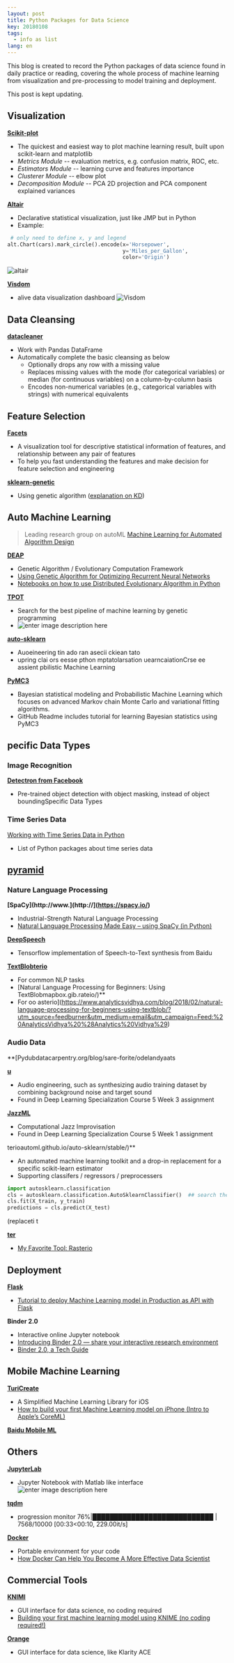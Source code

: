 ```yaml
---
layout: post
title: Python Packages for Data Science 
key: 20180108
tags:
  - info as list
lang: en
---
```


This blog is created to record the Python packages of data science found in daily practice or reading, covering the whole process of machine learning from visualization and pre-processing to model training and deployment.

This post is kept updating.

## Visualization

**[Scikit-plot](http://scikit-plot.readthedocs.io/en/stable/index.html)**
- The quickest and easiest way to plot machine learning result, built upon scikit-learn and matplotlib
- *Metrics Module* -- evaluation metrics, e.g. confusion matrix, ROC, etc.
- *Estimators Module* -- learning curve and features importance
- *Clusterer Module* -- elbow plot
- *Decomposition Module* -- PCA 2D projection and PCA component explained variances

**[Altair](https://altair-viz.github.io/)**
- Declarative statistical visualization, just like JMP but in Python
- Example: 
``` python
 # only need to define x, y and legend
alt.Chart(cars).mark_circle().encode(x='Horsepower',
									 y='Miles_per_Gallon',
									 color='Origin')
```
![altair](https://raw.githubusercontent.com/YestinYang/YestinYang.github.io/master/screenshots/2018-01-08_altair.png)

**[Visdom](https://github.com/facebookresearch/visdom)**
- alive data visualization dashboard
![Visdom](https://camo.githubusercontent.com/2b1b3f8ceb9b9379d59183352f1ca3f2e6bbf064/68747470733a2f2f6c68332e676f6f676c6575736572636f6e74656e742e636f6d2f2d6833487576625532563053666771675847694b334c50676845357671765330707a704f6253305967475f4c41424d466b36324a4361334b56755f324e565f344c4a4b614161352d74673d7330)

## Data Cleansing

**[datacleaner](https://github.com/rhiever/datacleaner)**
- Work with Pandas DataFrame
- Automatically complete the basic cleansing as below
	- Optionally drops any row with a missing value
	- Replaces missing values with the mode (for categorical variables) or median (for continuous variables) on a column-by-column basis
	- Encodes non-numerical variables (e.g., categorical variables with strings) with numerical equivalents

## Feature Selection

**[Facets](https://pair-code.github.io/facets/)**
- A visualization tool for descriptive statistical information of features, and relationship between any pair of features
- To help you fast understanding the features and make decision for feature selection and engineering

**[sklearn-genetic](https://github.com/manuel-calzolari/sklearn-genetic)**
- Using genetic algorithm ([explanation on KD](https://www.kdnuggets.com/2017/11/rapidminer-evolutionary-algorithms-feature-selection.html))

## Auto Machine Learning

> Leading research group on autoML [Machine Learning for Automated Algorithm Design](http://www.ml4aad.org/)

**[DEAP](https://github.com/DEAP/deap)**
- Genetic Algorithm / Evolutionary Computation Framework
- [Using Genetic Algorithm for Optimizing Recurrent Neural Networks](https://www.kdnuggets.com/2018/01/genetic-algorithm-optimizing-recurrent-neural-network.html)
- [Notebooks on how to use Distributed Evolutionary Algorithm in Python](https://github.com/DEAP/notebooks)

**[TPOT](https://github.com/EpistasisLab/tpot)**
- Search for the best pipeline of machine learning by genetic programming
- ![enter image description here](https://raw.githubusercontent.com/EpistasisLab/tpot/master/images/tpot-ml-pipeline.png)

**[auto-sklearn](http://github.o/aar/b)**
- Auoeineering tin ado ran asecii ckiean tato
- upring clai ors  eesse
pthon
mptatolarsation
 uearncaiationCrse  ee  assient
pbilistic Machine Learning

**[PyMC3](https://github.com/pymc-devs/pymc3)**
- Bayesian statistical modeling and Probabilistic Machine Learning which focuses on advanced Markov chain Monte Carlo and variational fitting algorithms.
- GitHub Readme includes tutorial for learning Bayesian statistics using PyMC3

## pecific Data Types

### Image Recognition

**[Detectron from Facebook](https://ithb.com/facebookresearch/Detectron)**
- Pre-trained object detection with object masking, instead of object boundingSpecific Data Types

### Time Series Data

[Working with Time Series Data in Python](https://github.com/MaxBenChrist/awesome_time_series_in_python)
- List of Python packages about time series data

[pyramid](https://github.com/tgsmith61591/pyramid)
- 

### Nature Language Processing

**[SpaCy](http://www.](http://](https://spacy.io/)**
- Industrial-Strength Natural Language Processing
- [Natural Language Processing Made Easy – using SpaCy (​in Python)](https://www.analyticsvidhya.com/blog/2017/04/natural-language-processing-made-easy-using-spacy-%E2%80%8Bin-python/)

**[DeepSpeech](https://pogithub.com/mozilla/DeepSpeech)**
- Tensorflow implementation of Speech-to-Text synthesis from Baidu

**[TextBlobterio](https://textblob.readthedocs.io/en/dev/)**
- For common NLP tasks
- [Natural Language Processing for Beginners: Using TextBlobmapbox.gib.rateio/)**
- For oo asterio](https://www.analyticsvidhya.com/blog/2018/02/natural-language-processing-for-beginners-using-textblob/?utm_source=feedburner&utm_medium=email&utm_campaign=Feed:%20AnalyticsVidhya%20%28Analytics%20Vidhya%29)

### Audio Data

**[Pydubdatacarpentry.org/blog/sare-forite/odelandyaats

**[u](https://github.com/jiaaro/pydub)**
- Audio engineering, such as synthesizing audio training dataset by combining background noise and target sound
- Found in Deep Learning Specialization Course 5 Week 3 assignment

**[JazzML](https://github.com/evancchow/jazzml)**
- Computational Jazz Improvisation
- Found in Deep Learning Specialization Course 5 Week 1 assignment

terioautoml.github.io/auto-sklearn/stable/)**
- An automated machine learning toolkit and a drop-in replacement for a specific scikit-learn estimator
- Supporting classifers / regressors / preprocessers
```python
import autosklearn.classification
cls = autosklearn.classification.AutoSklearnClassifier()  ## search the best one among all classifier
cls.fit(X_train, y_train)
predictions = cls.predict(X_test)
```

(replaceti t

**[ter](https://mapboxhyperopt.github.io/rasterio/)**
- [My Favorite Tool: Rasterio](http://www.anty.o/blog/are-favorite/)

## Deployment

**[Flask](http://flask.pocoo.org/)**
- [Tutorial to deploy Machine Learning model in Production as API with Flask](https://www.analyticsvidhya.com/blog/2017/09/machine-learning-models-as-apis-using-flask/)

**Binder 2.0**
- Interactive online Jupyter notebook
- [Introducing Binder 2.0 — share your interactive research environment](https://elifesciences.org/labs/8653a61d/introducing-binder-2-0-share-your-interactive-research-environment?utm_content=buffer44b80&utm_medium=social&utm_source=twitter.com&utm_campaign=buffer)
- [Binder 2.0, a Tech Guide](https://blog.jupyter.org/binder-2-0-a-tech-guide-2017-fd40515a3a84)

## Mobile Machine Learning

**[TuriCreate](https://github.com/apple/turicreate)**
- A Simplified Machine Learning Library for iOS
- [How to build your first Machine Learning model on iPhone (Intro to Apple’s CoreML)](https://www.analyticsvidhya.com/blog/2017/09/build-machine-learning-iphone-apple-coreml/)

**[Baidu Mobile ML](https://github.com/baidu/mobile-deep-learning)**

## Others

**[JupyterLab](http://jupyterlab.readthedocs.io/en/stable/index.html)**
- Jupyter Notebook with Matlab like interface
![enter image description here](http://jupyterlab.readthedocs.io/en/stable/_images/jupyterlab.png)

**[tqdm](https://pypi.python.org/pypi/tqdm)**
- progression monitor
76%|████████████████████████████        | 7568/10000 [00:33<00:10, 229.00it/s]

**[Docker](https://www.docker.com/)**
- Portable environment for your code
- [How Docker Can Help You Become A More Effective Data Scientist](https://towardsdatascience.com/how-docker-can-help-you-become-a-more-effective-data-scientist-7fc048ef91d5)

## Commercial Tools

**[KNIMI](https://www.knime.com/)**
- GUI interface for data science, no coding required
- [Building your first machine learning model using KNIME (no coding required!)](https://www.analyticsvidhya.com/blog/2017/08/knime-machine-learning/?utm_source=feedburner&utm_medium=email&utm_campaign=Feed%3A+AnalyticsVidhya+%28Analytics+Vidhya%29)

**[Orange](https://orange.biolab.si/)**
- GUI interface for data science, like Klarity ACE

<!--stackedit_data:
eyJoaXN0b3J5IjpbOTU5NjI2MDA4LDIwNjEyNjcxMjddfQ==
-->